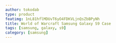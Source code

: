 ```yaml
---
author: tokodab
type: product
featimg: 1nL81hflMDUvT6yO4FDKVLjnQsZbBPyNh
title: World of Warcraft Samsung Galaxy S9 Case
tags: [samsung, galaxy, s9]
category: [samsung]
---
```

